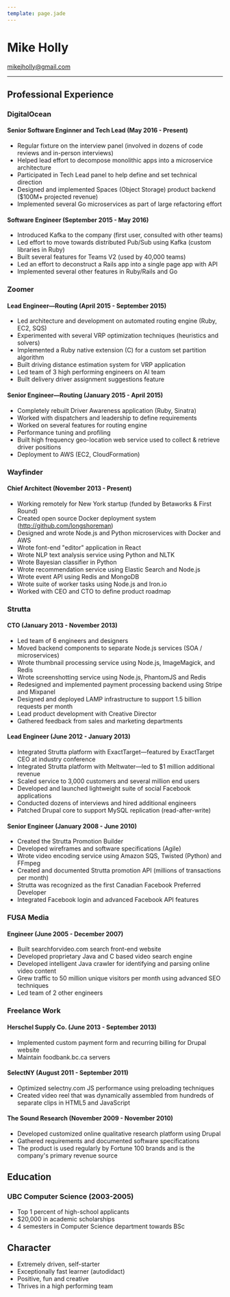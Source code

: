 ```yaml
---
template: page.jade
---
```


# Mike Holly

mikejholly@gmail.com

------------

## Professional Experience

### DigitalOcean

#### Senior Software Enginner and Tech Lead (May 2016 - Present)

* Regular fixture on the interview panel (involved in dozens of code reviews and in-person interviews)
* Helped lead effort to decompose monolithic apps into a microservice architecture
* Participated in Tech Lead panel to help define and set technical direction
* Designed and implemented Spaces (Object Storage) product backend ($100M+ projected revenue)
* Implemented several Go microservices as part of large refactoring effort

#### Software Engineer (September 2015 - May 2016)

* Introduced Kafka to the company (first user, consulted with other teams)
* Led effort to move towards distributed Pub/Sub using Kafka (custom libraries in Ruby)
* Built several features for Teams V2 (used by 40,000 teams)
* Led an effort to deconstruct a Rails app into a single page app with API
* Implemented several other features in Ruby/Rails and Go

### Zoomer

#### Lead Engineer—Routing (April 2015 - September 2015)

* Led architecture and development on automated routing engine (Ruby, EC2, SQS)
* Experimented with several VRP optimization techniques (heuristics and solvers)
* Implemented a Ruby native extension (C) for a custom set partition algorithm
* Built driving distance estimation system for VRP application
* Led team of 3 high performing engineers on AI team
* Built delivery driver assignment suggestions feature

#### Senior Engineer—Routing (January 2015 - April 2015)

* Completely rebuilt Driver Awareness application (Ruby, Sinatra)
* Worked with dispatchers and leadership to define requirements
* Worked on several features for routing engine
* Performance tuning and profiling
* Built high frequency geo-location web service used to collect & retrieve driver positions
* Deployment to AWS (EC2, CloudFormation)

### Wayfinder

#### Chief Architect (November 2013 - Present)

* Working remotely for New York startup (funded by Betaworks & First Round)
* Created open source Docker deployment system (http://github.com/longshoreman)
* Designed and wrote Node.js and Python microservices with Docker and AWS
* Wrote font-end "editor" application in React
* Wrote NLP text analysis service using Python and NLTK
* Wrote Bayesian classifier in Python
* Wrote recommendation service using Elastic Search and Node.js
* Wrote event API using Redis and MongoDB
* Wrote suite of worker tasks using Node.js and Iron.io
* Worked with CEO and CTO to define product roadmap

### Strutta

#### CTO (January 2013 - November 2013)

* Led team of 6 engineers and designers
* Moved backend components to separate Node.js services (SOA / microservices)
* Wrote thumbnail processing service using Node.js, ImageMagick, and Redis
* Wrote screenshotting service using Node.js, PhantomJS and Redis
* Redesigned and implemented payment processing backend using Stripe and Mixpanel
* Designed and deployed LAMP infrastructure to support 1.5 billion requests per month
* Lead product development with Creative Director
* Gathered feedback from sales and marketing departments

#### Lead Engineer (June 2012 - January 2013)

* Integrated Strutta platform with ExactTarget—featured by ExactTarget CEO at industry conference
* Integrated Strutta platform with Meltwater—led to $1 million additional revenue
* Scaled service to 3,000 customers and several million end users
* Developed and launched lightweight suite of social Facebook applications
* Conducted dozens of interviews and hired additional engineers
* Patched Drupal core to support MySQL replication (read-after-write)

#### Senior Engineer (January 2008 - June 2010)

* Created the Strutta Promotion Builder
* Developed wireframes and software specifications (Agile)
* Wrote video encoding service using Amazon SQS, Twisted (Python) and FFmpeg
* Created and documented Strutta promotion API (millions of transactions per month)
* Strutta was recognized as the first Canadian Facebook Preferred Developer
* Integrated Facebook login and advanced Facebook API features

### FUSA Media

#### Engineer (June 2005 - December 2007)

* Built searchforvideo.com search front-end website
* Developed proprietary Java and C based video search engine
* Developed intelligent Java crawler for identifying and parsing online video content
* Grew traffic to 50 million unique visitors per month using advanced SEO techniques
* Led team of 2 other engineers

### Freelance Work

#### Herschel Supply Co. (June 2013 - September 2013)

* Implemented custom payment form and recurring billing for Drupal website
* Maintain foodbank.bc.ca servers

#### SelectNY (August 2011 - September 2011)

* Optimized selectny.com JS performance using preloading techniques
* Created video reel that was dynamically assembled from hundreds of separate clips in HTML5 and JavaScript

#### The Sound Research (November 2009 - November 2010)

* Developed customized online qualitative research platform using Drupal
* Gathered requirements and documented software specifications
* The product is used regularly by Fortune 100 brands and is the company's primary revenue source

## Education

### UBC Computer Science (2003-2005)
* Top 1 percent of high-school applicants
* $20,000 in academic scholarships
* 4 semesters in Computer Science department towards BSc

## Character

* Extremely driven, self-starter
* Exceptionally fast learner (autodidact)
* Positive, fun and creative
* Thrives in a high performing team
